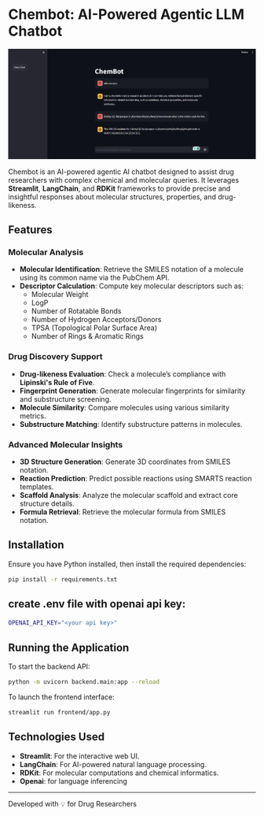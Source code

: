 # Chembot: AI-Powered Agentic LLM Chatbot

![Chembot](artifacts/chembot_screenshot.png)

Chembot is an AI-powered agentic AI chatbot designed to assist drug researchers with complex chemical and molecular queries. It leverages **Streamlit**, **LangChain**, and **RDKit** frameworks to provide precise and insightful responses about molecular structures, properties, and drug-likeness.

## Features

### Molecular Analysis

- **Molecular Identification**: Retrieve the SMILES notation of a molecule using its common name via the PubChem API.
- **Descriptor Calculation**: Compute key molecular descriptors such as:
  - Molecular Weight
  - LogP
  - Number of Rotatable Bonds
  - Number of Hydrogen Acceptors/Donors
  - TPSA (Topological Polar Surface Area)
  - Number of Rings & Aromatic Rings

### Drug Discovery Support

- **Drug-likeness Evaluation**: Check a molecule’s compliance with **Lipinski's Rule of Five**.
- **Fingerprint Generation**: Generate molecular fingerprints for similarity and substructure screening.
- **Molecule Similarity**: Compare molecules using various similarity metrics.
- **Substructure Matching**: Identify substructure patterns in molecules.

### Advanced Molecular Insights

- **3D Structure Generation**: Generate 3D coordinates from SMILES notation.
- **Reaction Prediction**: Predict possible reactions using SMARTS reaction templates.
- **Scaffold Analysis**: Analyze the molecular scaffold and extract core structure details.
- **Formula Retrieval**: Retrieve the molecular formula from SMILES notation.

## Installation

Ensure you have Python installed, then install the required dependencies:

```sh
pip install -r requirements.txt
```

## create .env file with openai api key:

```sh
OPENAI_API_KEY="<your api key>"
```

## Running the Application

To start the backend API:

```sh
python -m uvicorn backend.main:app --reload
```

To launch the frontend interface:

```sh
streamlit run frontend/app.py
```

## Technologies Used

- **Streamlit**: For the interactive web UI.
- **LangChain**: For AI-powered natural language processing.
- **RDKit**: For molecular computations and chemical informatics.
- **Openai**: for language inferencing


---

Developed with 💡 for Drug Researchers

